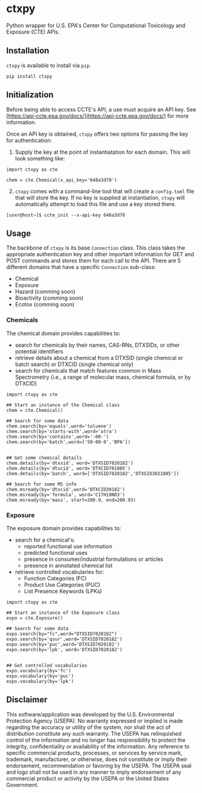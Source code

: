 # ctxpy 

Python wrapper for U.S. EPA's Center for Computational Toxicology and Exposure (CTE) APIs.

## Installation
`ctxpy` is available to install via `pip`.

```
pip install ctxpy
```

## Initialization
Before being able to access CCTE's API, a use must acquire an API key. See [https://api-ccte.epa.gov/docs/](https://api-ccte.epa.gov/docs/) for more information.

Once an API key is obtained, `ctxpy` offers two options for passing the key for authentication:

1. Supply the key at the point of instantiatation for each domain. This will look something like:

```{python}
import ctxpy as cte

chem = cte.Chemical(x_api_key='648a3d70')
```

2. `ctxpy` comes with a command-line tool that will create a `config.toml` file that will store the key. If no key is supplied at instantiation, `ctxpy` will automatically attempt to load this file and use a key stored there.
```{bash}
[user@host~]$ ccte_init --x-api-key 648a3d70
```

## Usage
The backbone of `ctxpy` is its base `Connection` class. This class takes the appropriate authentication key and other important information for GET and POST commands and stores them for each call to the API. There are 5 different domains that have a specific `Connection` sub-class:
- Chemical
- Exposure
- Hazard (comming soon)
- Bioactivity (comming soon)
- Ecotox (comming soon)

### Chemicals
The chemical domain provides capabilities to:
- search for chemicals by their names, CAS-RNs, DTXSIDs, or other potential identifiers
- retrieve details about a chemical from a DTXSID (single chemical or batch search) or DTXCID (single chemical only)
- search for chemicals that match features common in Mass Spectrometry (i.e., a range of molecular mass, chemical formula, or by DTXCID)
```{python}
import ctxpy as cte

## Start an instance of the Chemical class
chem = cte.Chemical()

## Search for some data
chem.search(by='equals',word='toluene')
chem.search(by='starts-with',word='atra')
chem.search(by='contains',word='-00-')
chem.search(by='batch',word=['50-00-0','BPA'])


## Get some chemical details
chem.details(by='dtxsid', word='DTXSID7020182')
chem.details(by='dtxcid', word='DTXCID701805')
chem.details(by='batch', word=['DTXSID7020182','DTXSID3021805'])

## Search for some MS info
chem.msready(by='dtxcid',word='DTXCID30182')
chem.msready(by='formula', word='C17H19NO3')
chem.msready(by='mass', start=200.9, end=200.93)
```

### Exposure
The exposure domain provides capabilities to:
- search for a chemical's:
    - reported functional use information
    - predicted functional uses
    - presence in consumer/industrial formulations or articles
    - presence in annotated chemical list
- retrieve controlled vocabularies for:
    - Function Categories (FC)
    - Product Use Categories (PUC)
    - List Presence Keywords (LPKs)
```{python}
import ctxpy as cte

## Start an instance of the Exposure class
expo = cte.Exposure()

## Search for some data
expo.search(by="fc",word="DTXSID7020182")
expo.search(by='qsur',word='DTXSID7020182')
expo.search(by='puc',word='DTXSID7020182')
expo.search(by='lpk', word='DTXSID7020182')


## Get controlled vocabularies
expo.vocabulary(by='fc')
expo.vocabulary(by='puc')
expo.vocabulary(by='lpk')
```

## Disclaimer
This software/application was developed by the U.S. Environmental Protection Agency (USEPA). No warranty expressed or implied is made regarding the accuracy or utility of the system, nor shall the act of distribution constitute any such warranty. The USEPA has relinquished control of the information and no longer has responsibility to protect the integrity, confidentiality or availability of the information. Any reference to specific commercial products, processes, or services by service mark, trademark, manufacturer, or otherwise, does not constitute or imply their endorsement, recommendation or favoring by the USEPA. The USEPA seal and logo shall not be used in any manner to imply endorsement of any commercial product or activity by the USEPA or the United States Government.
